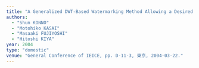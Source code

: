 ```yaml
---
title: "A Generalized DWT-Based Watermarking Method Allowing a Desired Image Quality"
authors:
  - "Shun KONNO"
  - "Motohiko KASAI"
  - "Masaaki FUJIYOSHI"
  - "Hitoshi KIYA"
year: 2004
type: "domestic"
venue: "General Conference of IEICE, pp. D-11-3, 東京, 2004-03-22."
---
```

